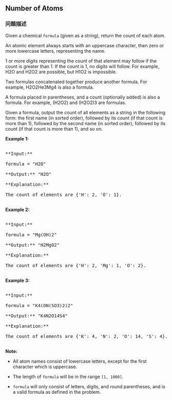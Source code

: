 ## Number of Atoms  
### 问题描述
Given a chemical `formula` (given as a string), return the count of each atom.



An atomic element always starts with an uppercase character, then zero or more lowercase letters, representing the name.



1 or more digits representing the count of that element may follow if the count is greater than 1.  If the count is 1, no digits will follow.  For example, H2O and H2O2 are possible, but H1O2 is impossible.



Two formulas concatenated together produce another formula.  For example, H2O2He3Mg4 is also a formula.  



A formula placed in parentheses, and a count (optionally added) is also a formula.  For example, (H2O2) and (H2O2)3 are formulas.



Given a formula, output the count of all elements as a string in the following form: the first name (in sorted order), followed by its count (if that count is more than 1), followed by the second name (in sorted order), followed by its count (if that count is more than 1), and so on.

**Example 1:**<br />
<pre>
**Input:** 
formula = "H2O"
**Output:** "H2O"
**Explanation:** 
The count of elements are {'H': 2, 'O': 1}.
</pre>


**Example 2:**<br />
<pre>
**Input:** 
formula = "Mg(OH)2"
**Output:** "H2MgO2"
**Explanation:** 
The count of elements are {'H': 2, 'Mg': 1, 'O': 2}.
</pre>


**Example 3:**<br />
<pre>
**Input:** 
formula = "K4(ON(SO3)2)2"
**Output:** "K4N2O14S4"
**Explanation:** 
The count of elements are {'K': 4, 'N': 2, 'O': 14, 'S': 4}.
</pre>


**Note:**
- All atom names consist of lowercase letters, except for the first character which is uppercase.
- The length of `formula` will be in the range `[1, 1000]`.
- `formula` will only consist of letters, digits, and round parentheses, and is a valid formula as defined in the problem.

